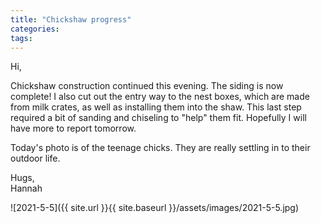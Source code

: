 ```yaml
---
title: "Chickshaw progress"
categories:
tags:
---
```


Hi,

Chickshaw construction continued this evening. The siding is now complete! I also cut out the entry way to the nest boxes, which are made from milk crates, as well as installing them into the shaw. This last step required a bit of sanding and chiseling to "help" them fit. Hopefully I will have more to report tomorrow.

Today's photo is of the teenage chicks. They are really settling in to their outdoor life.

Hugs,<br />
Hannah

![2021-5-5]({{ site.url }}{{ site.baseurl }}/assets/images/2021-5-5.jpg)